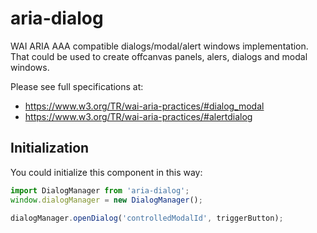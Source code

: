 # aria-dialog

WAI ARIA AAA compatible dialogs/modal/alert windows implementation. That could be used to create offcanvas panels, alers, dialogs and modal windows.

Please see full specifications at:

* https://www.w3.org/TR/wai-aria-practices/#dialog_modal
* https://www.w3.org/TR/wai-aria-practices/#alertdialog

## Initialization

You could initialize this component in this way:

```js
import DialogManager from 'aria-dialog';
window.dialogManager = new DialogManager();

dialogManager.openDialog('controlledModalId', triggerButton);
```
